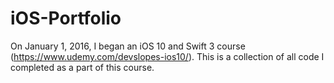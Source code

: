 # iOS-Portfolio
On January 1, 2016, I began an iOS 10 and Swift 3 course (https://www.udemy.com/devslopes-ios10/). This is a collection of all code I completed as a part of this course.
